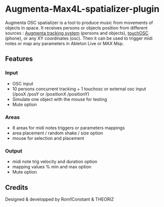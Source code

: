 # Augmenta-Max4L-spatializer-plugin

Augmenta OSC spatializer is a tool to produce music from movements of objects in space.
It receives persons or objects position from different sources : [Augmenta tracking system](www.augmenta-tech.com) (persons and objects), [touchOSC](https://hexler.net/products/touchosc) (phone), or any XY coordinates (osc).
Then it can be used to trigger midi notes or map any parameters in Ableton Live or MAX Msp.

## Features

### Input
- OSC input
- 10 persons concurrent tracking + 1 touchosc or external osc input (/posX /posY or /positionX /positionY)
- Simulate one object with the mouse for testing
- Mute option

### Areas
- 8 areas for midi notes triggers or parameters mappings
- area placement / random shake / size option
- mouse for selection and placement

### Output
- midi note trig velocity and duration option
- mapping values % min and max option
- Mute option

## Credits

Designed & developped by Rom1Constant & THEORIZ
